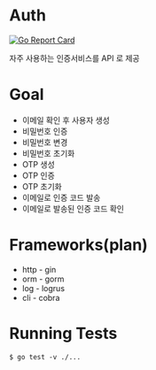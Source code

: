 # Auth

[![Go Report Card](https://goreportcard.com/badge/github.com/loganstone/auth)](https://goreportcard.com/report/github.com/loganstone/auth)

자주 사용하는 인증서비스를 API 로 제공

# Goal
* 이메일 확인 후 사용자 생성
* 비밀번호 인증
* 비밀번호 변경
* 비밀번호 초기화
* OTP 생성
* OTP 인증
* OTP 초기화
* 이메일로 인증 코드 발송
* 이메일로 발송된 인증 코드 확인

# Frameworks(plan)
* http - gin
* orm - gorm
* log - logrus
* cli - cobra

# Running Tests

```shell
$ go test -v ./...
```
